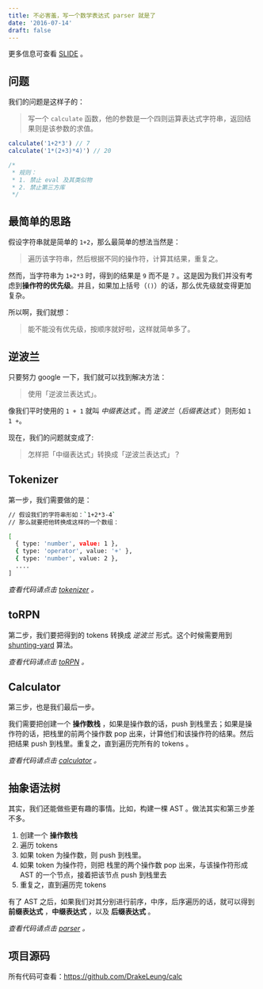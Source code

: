 ```yaml
---
title: 不必害羞，写一个数学表达式 parser 就是了
date: '2016-07-14'
draft: false
---
```


更多信息可查看 [SLIDE](http://drakeleung.github.io/demo/slides/calc) 。

## 问题
我们的问题是这样子的：

> 写一个 `calculate` 函数，他的参数是一个四则运算表达式字符串，返回结果则是该参数的求值。

```javascript
calculate('1+2*3') // 7
calculate('1*(2+3)*4)') // 20

/*
 * 规则：
 * 1. 禁止 eval 及其类似物
 * 2. 禁止第三方库
 */
```

## 最简单的思路
假设字符串就是简单的 `1+2`，那么最简单的想法当然是：

> 遍历该字符串，然后根据不同的操作符，计算其结果，重复之。

然而，当字符串为 `1+2*3` 时，得到的结果是 `9` 而不是 `7` 。这是因为我们并没有考虑到**操作符的优先级**。并且，如果加上括号（`()`）的话，那么优先级就变得更加复杂。

所以啊，我们就想：

> 能不能没有优先级，按顺序就好啦，这样就简单多了。

## 逆波兰
只要努力 google 一下，我们就可以找到解决方法：

> 使用「逆波兰表达式」。

像我们平时使用的 `1 + 1` 就叫 *中缀表达式* 。而 *逆波兰*（*后缀表达式* ）则形如 `1 1 +`。

现在，我们的问题就变成了:

> 怎样把「中缀表达式」转换成「逆波兰表达式」？

## Tokenizer
第一步，我们需要做的是：

```bash
// 假设我们的字符串形如：`1+2*3-4`
// 那么就要把他转换成这样的一个数组：

[
  { type: 'number', value: 1 },
  { type: 'operator', value: '+' },
  { type: 'number', value: 2 },
  ....
]
```

*查看代码请点击 [tokenizer](https://github.com/DrakeLeung/calc/blob/master/src/tokenizer.js) 。*

## toRPN
第二步，我们要把得到的 tokens 转换成 *逆波兰* 形式。这个时候需要用到 [shunting-yard]() 算法。

*查看代码请点击 [toRPN](https://github.com/DrakeLeung/calc/blob/master/src/toRPN.js) 。*

## Calculator
第三步，也是我们最后一步。

我们需要把创建一个 **操作数栈** ，如果是操作数的话，push 到栈里去；如果是操作符的话，把栈里的前两个操作数 pop 出来，计算他们和该操作符的结果。然后把结果 push 到栈里。重复之，直到遍历完所有的 tokens 。

*查看代码请点击 [calculator](https://github.com/DrakeLeung/calc/blob/master/src/index.js) 。*

## 抽象语法树
其实，我们还能做些更有趣的事情。比如，构建一棵 AST 。做法其实和第三步差不多。

1. 创建一个 **操作数栈**
2. 遍历 tokens
3. 如果 token 为操作数，则 push 到栈里。
4. 如果 token 为操作符，则把 栈里的两个操作数 pop 出来，与该操作符形成 AST 的一个节点，接着把该节点 push 到栈里去
5. 重复之，直到遍历完 tokens

有了 AST 之后，如果我们对其分别进行前序，中序，后序遍历的话，就可以得到 **前缀表达式** ，**中缀表达式** ，以及 **后缀表达式** 。

*查看代码请点击 [parser](https://github.com/DrakeLeung/calc/blob/master/src/parser.js) 。*

## 项目源码
所有代码可查看：https://github.com/DrakeLeung/calc
